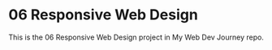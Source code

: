 # 06 Responsive Web Design
This is the 06 Responsive Web Design project in My Web Dev Journey repo.
